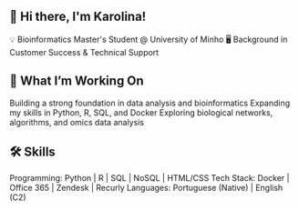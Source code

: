 ## 👋 Hi there, I'm Karolina!

💡 Bioinformatics Master's Student @ University of Minho
🖥️ Background in Customer Success & Technical Support

## 🚀 What I’m Working On
Building a strong foundation in data analysis and bioinformatics
Expanding my skills in Python, R, SQL, and Docker
Exploring biological networks, algorithms, and omics data analysis

## 🛠️ Skills
Programming: Python | R | SQL | NoSQL | HTML/CSS
Tech Stack: Docker | Office 365 | Zendesk | Recurly
Languages: Portuguese (Native) | English (C2)

<!--
**klopesb/klopesb** is a ✨ _special_ ✨ repository because its `README.md` (this file) appears on your GitHub profile.

Here are some ideas to get you started:

- 🔭 I’m currently working on ...
- 🌱 I’m currently learning ...
- 👯 I’m looking to collaborate on ...
- 🤔 I’m looking for help with ...
- 💬 Ask me about ...
- 📫 How to reach me: ...
- 😄 Pronouns: ...
- ⚡ Fun fact: ...
-->
